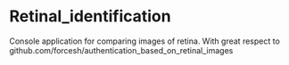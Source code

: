 # Retinal_identification
Console application for comparing images of retina. With great respect to github.com/forcesh/authentication_based_on_retinal_images
